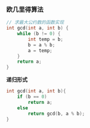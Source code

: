 ### 欧几里得算法
```cpp
// 求最大公约数的函数实现
int gcd(int a, int b) {
    while (b != 0) {
        int temp = b;
        b = a % b;
        a = temp;
    }
    return a;
}

```

**递归形式**
```cpp
int gcd(int a, int b){
	if (b == 0)
		return a;
	else
		return gcd(b, a % b);
}
```